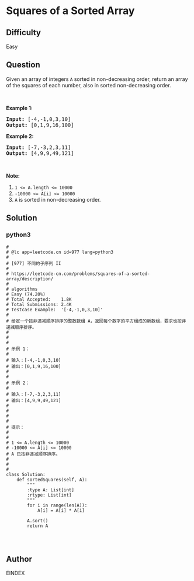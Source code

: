 # Squares of a Sorted Array

## Difficulty
Easy

## Question
<p>Given an array of integers <code>A</code>&nbsp;sorted in non-decreasing order,&nbsp;return an array of the squares of each number,&nbsp;also in sorted non-decreasing order.</p>

<p>&nbsp;</p>

<div>
<p><strong>Example 1:</strong></p>

<pre>
<strong>Input: </strong><span id="example-input-1-1">[-4,-1,0,3,10]</span>
<strong>Output: </strong><span id="example-output-1">[0,1,9,16,100]</span>
</pre>

<div>
<p><strong>Example 2:</strong></p>

<pre>
<strong>Input: </strong><span id="example-input-2-1">[-7,-3,2,3,11]</span>
<strong>Output: </strong><span id="example-output-2">[4,9,9,49,121]</span>
</pre>

<p>&nbsp;</p>

<p><strong><span>Note:</span></strong></p>

<ol>
	<li><code><span>1 &lt;= A.length &lt;= 10000</span></code></li>
	<li><code>-10000 &lt;= A[i] &lt;= 10000</code></li>
	<li><code>A</code>&nbsp;is sorted in non-decreasing order.</li>
</ol>
</div>
</div>

## Solution
### python3
```python3
#
# @lc app=leetcode.cn id=977 lang=python3
#
# [977] 不同的子序列 II
#
# https://leetcode-cn.com/problems/squares-of-a-sorted-array/description/
#
# algorithms
# Easy (74.20%)
# Total Accepted:    1.8K
# Total Submissions: 2.4K
# Testcase Example:  '[-4,-1,0,3,10]'
#
# 给定一个按非递减顺序排序的整数数组 A，返回每个数字的平方组成的新数组，要求也按非递减顺序排序。
# 
# 
# 
# 示例 1：
# 
# 输入：[-4,-1,0,3,10]
# 输出：[0,1,9,16,100]
# 
# 
# 示例 2：
# 
# 输入：[-7,-3,2,3,11]
# 输出：[4,9,9,49,121]
# 
# 
# 
# 
# 提示：
# 
# 
# 1 <= A.length <= 10000
# -10000 <= A[i] <= 10000
# A 已按非递减顺序排序。
# 
# 
#
class Solution:
    def sortedSquares(self, A):
        """
        :type A: List[int]
        :rtype: List[int]
        """
        for i in range(len(A)):
            A[i] = A[i] * A[i]
        
        A.sort()
        return A

        


```

## Author
EINDEX